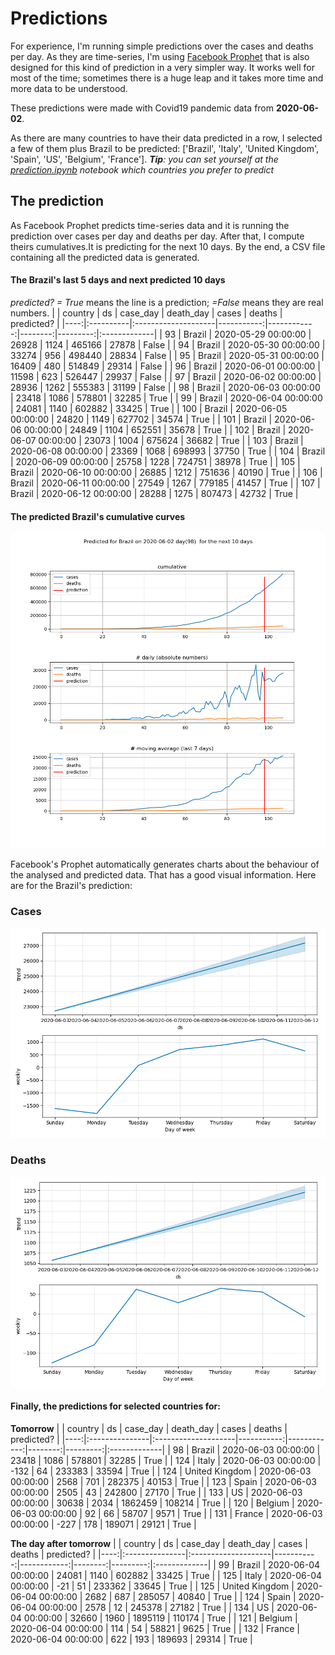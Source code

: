 # **Predictions**
For experience, I'm running simple predictions over the cases and deaths per day. As they are time-series, I'm using [Facebook Prophet](https://facebook.github.io/prophet/docs/quick_start.html) that is also designed for this kind of prediction in a very simpler way. It works well for most of the time; sometimes there is a huge leap and it takes more time and more data to be understood.

These predictions were made with Covid19 pandemic data from **2020-06-02**.

As there are many countries to have their data predicted in a row, I selected a few of them plus Brazil to be predicted:
['Brazil', 'Italy', 'United Kingdom', 'Spain', 'US', 'Belgium', 'France'].
***Tip**: you can set yourself at the *[prediction.ipynb](../prediction.ipynb)* notebook which countries you prefer to predict*


## The prediction
As Facebook Prophet predicts time-series data and it is running the prediction over cases per day and deaths per day. After that, I compute theirs cumulatives.It is predicting for the next 10 days.
By the end, a CSV file containing all the predicted data is generated.

#### The Brazil's last 5 days and next predicted 10 days
*predicted? = True* means the line is a prediction; *=False* means they are real numbers.
|     | country   | ds                  |   case_day |   death_day |   cases |   deaths | predicted?   |
|----:|:----------|:--------------------|-----------:|------------:|--------:|---------:|:-------------|
|  93 | Brazil    | 2020-05-29 00:00:00 |      26928 |        1124 |  465166 |    27878 | False        |
|  94 | Brazil    | 2020-05-30 00:00:00 |      33274 |         956 |  498440 |    28834 | False        |
|  95 | Brazil    | 2020-05-31 00:00:00 |      16409 |         480 |  514849 |    29314 | False        |
|  96 | Brazil    | 2020-06-01 00:00:00 |      11598 |         623 |  526447 |    29937 | False        |
|  97 | Brazil    | 2020-06-02 00:00:00 |      28936 |        1262 |  555383 |    31199 | False        |
|  98 | Brazil    | 2020-06-03 00:00:00 |      23418 |        1086 |  578801 |    32285 | True         |
|  99 | Brazil    | 2020-06-04 00:00:00 |      24081 |        1140 |  602882 |    33425 | True         |
| 100 | Brazil    | 2020-06-05 00:00:00 |      24820 |        1149 |  627702 |    34574 | True         |
| 101 | Brazil    | 2020-06-06 00:00:00 |      24849 |        1104 |  652551 |    35678 | True         |
| 102 | Brazil    | 2020-06-07 00:00:00 |      23073 |        1004 |  675624 |    36682 | True         |
| 103 | Brazil    | 2020-06-08 00:00:00 |      23369 |        1068 |  698993 |    37750 | True         |
| 104 | Brazil    | 2020-06-09 00:00:00 |      25758 |        1228 |  724751 |    38978 | True         |
| 105 | Brazil    | 2020-06-10 00:00:00 |      26885 |        1212 |  751636 |    40190 | True         |
| 106 | Brazil    | 2020-06-11 00:00:00 |      27549 |        1267 |  779185 |    41457 | True         |
| 107 | Brazil    | 2020-06-12 00:00:00 |      28288 |        1275 |  807473 |    42732 | True         |

 #### The predicted Brazil's cumulative curves
![](brazil_predictions.png)

Facebook's Prophet automatically generates charts about the behaviour of the analysed and predicted data. That has a good visual information. Here are for the Brazil's prediction:
### Cases
![](brazil_prophet_cases.png)

 ### Deaths
![](brazil_prophet_deaths.png)
#### Finally, the predictions for selected countries for:
**Tomorrow**
|     | country        | ds                  |   case_day |   death_day |   cases |   deaths | predicted?   |
|----:|:---------------|:--------------------|-----------:|------------:|--------:|---------:|:-------------|
|  98 | Brazil         | 2020-06-03 00:00:00 |      23418 |        1086 |  578801 |    32285 | True         |
| 124 | Italy          | 2020-06-03 00:00:00 |       -132 |          64 |  233383 |    33594 | True         |
| 124 | United Kingdom | 2020-06-03 00:00:00 |       2568 |         701 |  282375 |    40153 | True         |
| 123 | Spain          | 2020-06-03 00:00:00 |       2505 |          43 |  242800 |    27170 | True         |
| 133 | US             | 2020-06-03 00:00:00 |      30638 |        2034 | 1862459 |   108214 | True         |
| 120 | Belgium        | 2020-06-03 00:00:00 |         92 |          66 |   58707 |     9571 | True         |
| 131 | France         | 2020-06-03 00:00:00 |       -227 |         178 |  189071 |    29121 | True         |

 **The day after tomorrow** 
|     | country        | ds                  |   case_day |   death_day |   cases |   deaths | predicted?   |
|----:|:---------------|:--------------------|-----------:|------------:|--------:|---------:|:-------------|
|  99 | Brazil         | 2020-06-04 00:00:00 |      24081 |        1140 |  602882 |    33425 | True         |
| 125 | Italy          | 2020-06-04 00:00:00 |        -21 |          51 |  233362 |    33645 | True         |
| 125 | United Kingdom | 2020-06-04 00:00:00 |       2682 |         687 |  285057 |    40840 | True         |
| 124 | Spain          | 2020-06-04 00:00:00 |       2578 |          12 |  245378 |    27182 | True         |
| 134 | US             | 2020-06-04 00:00:00 |      32660 |        1960 | 1895119 |   110174 | True         |
| 121 | Belgium        | 2020-06-04 00:00:00 |        114 |          54 |   58821 |     9625 | True         |
| 132 | France         | 2020-06-04 00:00:00 |        622 |         193 |  189693 |    29314 | True         |